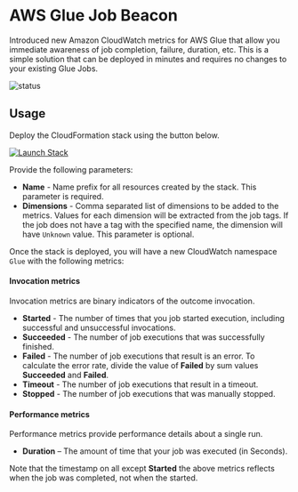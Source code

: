 # AWS Glue Job Beacon

Introduced new Amazon CloudWatch metrics for AWS Glue that allow you immediate awareness of job completion, failure,
duration, etc. This is a simple solution that can be deployed in minutes and requires no changes to your existing Glue
Jobs.

![status](https://github.com/vitalibo/glue-beacon/actions/workflows/ci.yaml/badge.svg)

## Usage

Deploy the CloudFormation stack using the button below.

[![Launch Stack](https://s3.amazonaws.com/cloudformation-examples/cloudformation-launch-stack.png)](https://console.aws.amazon.com/cloudformation/home?#/stacks/new?templateURL=https://vitalibo-public-us-east-1.s3.amazonaws.com/glue-beacon/latest/stack.template)

Provide the following parameters:

- **Name** - Name prefix for all resources created by the stack. This parameter is required.
- **Dimensions** - Comma separated list of dimensions to be added to the metrics. Values for each dimension will be
  extracted from the job tags. If the job does not have a tag with the specified name, the dimension will have `Unknown`
  value. This parameter is optional.

Once the stack is deployed, you will have a new CloudWatch namespace `Glue` with the following metrics:

#### Invocation metrics

Invocation metrics are binary indicators of the outcome invocation.

- **Started** - The number of times that you job started execution, including successful and unsuccessful invocations.
- **Succeeded** - The number of job executions that was successfully finished.
- **Failed** - The number of job executions that result is an error.
  To calculate the error rate, divide the value of **Failed** by sum values **Succeeded** and **Failed**.
- **Timeout** - The number of job executions that result in a timeout.
- **Stopped** - The number of job executions that was manually stopped.

#### Performance metrics

Performance metrics provide performance details about a single run.

- **Duration** – The amount of time that your job was executed (in Seconds).

Note that the timestamp on all except **Started** the above metrics reflects when the job was completed, not when the
started.
